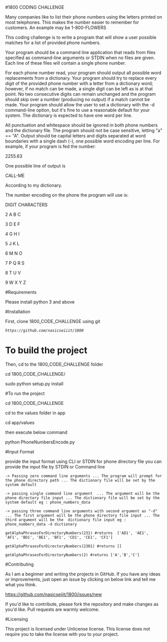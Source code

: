 #1800 CODING CHALLENGE


Many companies like to list their phone numbers using the letters printed on most
telephones. This makes the number easier to remember for customers. An example may
be 1-800-FLOWERS

This coding challenge is to write a program that will show a user possible matches for a list
of provided phone numbers.

Your program should be a command line application that reads from files specified as
command-line arguments or STDIN when no files are given. Each line of these files will
contain a single phone number.

For each phone number read, your program should output all possible word replacements
from a dictionary. Your program should try to replace every digit of the provided phone
number with a letter from a dictionary word; however, if no match can be made, a single
digit can be left as is at that point. No two consecutive digits can remain unchanged and
the program should skip over a number (producing no output) if a match cannot be made.
Your program should allow the user to set a dictionary with the -d command-line option,
but it's fine to use a reasonable default for your system. The dictionary is expected to have
one word per line.

All punctuation and whitespace should be ignored in both phone numbers and the
dictionary file. The program should not be case sensitive, letting "a" == "A". Output should
be capital letters and digits separated at word boundaries with a single dash (-), one
possible word encoding per line. For example, if your program is fed the number:

2255.63

One possible line of output is

CALL-ME

According to my dictionary.

The number encoding on the phone the program will use is:

DIGIT CHARACTERS

2 A B C

3 D E F

4 G H I

5 J K L

6 M N O

7 P Q R S

8 T U V

9 W X Y Z

#Requirements

Please install python 3 and above

#Installation

First, clone 1800_CODE_CHALLENGE using git

_`https://github.com/nasicseiiit/1800`_


# To build the project

Then, cd to the 1800_CODE_CHALLENGE folder 

 cd 1800_CODE_CHALLENGE/
 
 sudo python setup.py install 
 
#To run the project
 
 cd 1800_CODE_CHALLENGE
 
 cd to the values folder in app
 
 cd app/values
 
 then execute below command
 
 python PhoneNumbersEncode.py

#Input Format

provide the input format using CLI or STDIN
for phone directory file you can provide the input file by STDIN or Command line

`-> Passing zero command line arguments
    ... The program will prompt for the phone directory path
    ... The dictionary file will be set by the system default`
     
`-> passing single command line argument 
    ... The argument will be the phone directory file input
    ... The dictionary file will be set by the system default
    eg : phone_numbers_data`
    
`-> passing three command line arguments with second argument as "-d"
    ... The first argument will be the phone directory file input
    ... The third argument will be the  dictionary file input
    eg : phone_numbers_data -d dictionary`

`getAlphaPhrasesForDirectoryNumbers(231) #returns  ['AD1', 'AE1', 'AF1', 'BD1', 'BE1', 'BF1', 'CD1', 'CE1', 'CF1']` 

`getAlphaPhrasesForDirectoryNumbers(2301) #returns []`
 
`getAlphaPhrasesForDirectoryNumbers(2) #returns ['A','B','C']` 

#Contributing

As I am a beginner and writing the projects in GitHub. 
If you have any ideas or improvements, just open an issue by clicking on below link and tell me what you think.

https://github.com/nasicseiiit/1800/issues/new

If you'd like to contribute, please fork the repository and make changes as you'd like. Pull requests are warmly welcome.

#Licensing

This project is licensed under Unlicense license. This license does not require you to take the license with you to your project. 
